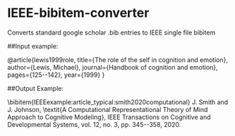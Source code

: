 # IEEE-bibitem-converter
Converts standard google scholar .bib entries to IEEE single file bibitem


##Input example:  

@article{lewis1999role,
  title={The role of the self in cognition and emotion},
  author={Lewis, Michael},
  journal={Handbook of cognition and emotion},
  pages={125--142},
  year={1999}
}

##Output Example:  

\bibitem{IEEEexample:article_typical:smith2020computational}
J. Smith and J. Johnson, \textit{A Computational Representational Theory of Mind Approach to Cognitive Modeling}, IEEE Transactions on Cognitive and Developmental Systems, vol. 12, no. 3, pp. 345--358, 2020.
